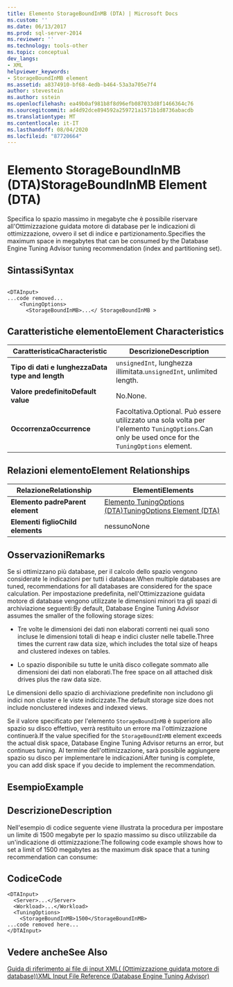 ```yaml
---
title: Elemento StorageBoundInMB (DTA) | Microsoft Docs
ms.custom: ''
ms.date: 06/13/2017
ms.prod: sql-server-2014
ms.reviewer: ''
ms.technology: tools-other
ms.topic: conceptual
dev_langs:
- XML
helpviewer_keywords:
- StorageBoundInMB element
ms.assetid: a8374910-bf68-4edb-b464-53a3a705e7f4
author: stevestein
ms.author: sstein
ms.openlocfilehash: ea49b0af981b8f8d96efb087033d8f1466364c76
ms.sourcegitcommit: ad4d92dce894592a259721a1571b1d8736abacdb
ms.translationtype: MT
ms.contentlocale: it-IT
ms.lasthandoff: 08/04/2020
ms.locfileid: "87720664"
---
```

# <a name="storageboundinmb-element-dta"></a><span data-ttu-id="4acea-102">Elemento StorageBoundInMB (DTA)</span><span class="sxs-lookup"><span data-stu-id="4acea-102">StorageBoundInMB Element (DTA)</span></span>
  <span data-ttu-id="4acea-103">Specifica lo spazio massimo in megabyte che è possibile riservare all'Ottimizzazione guidata motore di database per le indicazioni di ottimizzazione, ovvero il set di indice e partizionamento.</span><span class="sxs-lookup"><span data-stu-id="4acea-103">Specifies the maximum space in megabytes that can be consumed by the Database Engine Tuning Advisor tuning recommendation (index and partitioning set).</span></span>  
  
## <a name="syntax"></a><span data-ttu-id="4acea-104">Sintassi</span><span class="sxs-lookup"><span data-stu-id="4acea-104">Syntax</span></span>  
  
```  
  
<DTAInput>  
...code removed...  
    <TuningOptions>  
      <StorageBoundInMB>...</ StorageBoundInMB >  
```  
  
## <a name="element-characteristics"></a><span data-ttu-id="4acea-105">Caratteristiche elemento</span><span class="sxs-lookup"><span data-stu-id="4acea-105">Element Characteristics</span></span>  
  
|<span data-ttu-id="4acea-106">Caratteristica</span><span class="sxs-lookup"><span data-stu-id="4acea-106">Characteristic</span></span>|<span data-ttu-id="4acea-107">Descrizione</span><span class="sxs-lookup"><span data-stu-id="4acea-107">Description</span></span>|  
|--------------------|-----------------|  
|<span data-ttu-id="4acea-108">**Tipo di dati e lunghezza**</span><span class="sxs-lookup"><span data-stu-id="4acea-108">**Data type and length**</span></span>|<span data-ttu-id="4acea-109">`unsignedInt`, lunghezza illimitata.</span><span class="sxs-lookup"><span data-stu-id="4acea-109">`unsignedInt`, unlimited length.</span></span>|  
|<span data-ttu-id="4acea-110">**Valore predefinito**</span><span class="sxs-lookup"><span data-stu-id="4acea-110">**Default value**</span></span>|<span data-ttu-id="4acea-111">No.</span><span class="sxs-lookup"><span data-stu-id="4acea-111">None.</span></span>|  
|<span data-ttu-id="4acea-112">**Occorrenza**</span><span class="sxs-lookup"><span data-stu-id="4acea-112">**Occurrence**</span></span>|<span data-ttu-id="4acea-113">Facoltativa.</span><span class="sxs-lookup"><span data-stu-id="4acea-113">Optional.</span></span> <span data-ttu-id="4acea-114">Può essere utilizzato una sola volta per l'elemento `TuningOptions`.</span><span class="sxs-lookup"><span data-stu-id="4acea-114">Can only be used once for the `TuningOptions` element.</span></span>|  
  
## <a name="element-relationships"></a><span data-ttu-id="4acea-115">Relazioni elemento</span><span class="sxs-lookup"><span data-stu-id="4acea-115">Element Relationships</span></span>  
  
|<span data-ttu-id="4acea-116">Relazione</span><span class="sxs-lookup"><span data-stu-id="4acea-116">Relationship</span></span>|<span data-ttu-id="4acea-117">Elementi</span><span class="sxs-lookup"><span data-stu-id="4acea-117">Elements</span></span>|  
|------------------|--------------|  
|<span data-ttu-id="4acea-118">**Elemento padre**</span><span class="sxs-lookup"><span data-stu-id="4acea-118">**Parent element**</span></span>|[<span data-ttu-id="4acea-119">Elemento TuningOptions &#40;DTA&#41;</span><span class="sxs-lookup"><span data-stu-id="4acea-119">TuningOptions Element &#40;DTA&#41;</span></span>](tuningoptions-element-dta.md)|  
|<span data-ttu-id="4acea-120">**Elementi figlio**</span><span class="sxs-lookup"><span data-stu-id="4acea-120">**Child elements**</span></span>|<span data-ttu-id="4acea-121">nessuno</span><span class="sxs-lookup"><span data-stu-id="4acea-121">None</span></span>|  
  
## <a name="remarks"></a><span data-ttu-id="4acea-122">Osservazioni</span><span class="sxs-lookup"><span data-stu-id="4acea-122">Remarks</span></span>  
 <span data-ttu-id="4acea-123">Se si ottimizzano più database, per il calcolo dello spazio vengono considerate le indicazioni per tutti i database.</span><span class="sxs-lookup"><span data-stu-id="4acea-123">When multiple databases are tuned, recommendations for all databases are considered for the space calculation.</span></span> <span data-ttu-id="4acea-124">Per impostazione predefinita, nell'Ottimizzazione guidata motore di database vengono utilizzate le dimensioni minori tra gli spazi di archiviazione seguenti:</span><span class="sxs-lookup"><span data-stu-id="4acea-124">By default, Database Engine Tuning Advisor assumes the smaller of the following storage sizes:</span></span>  
  
-   <span data-ttu-id="4acea-125">Tre volte le dimensioni dei dati non elaborati correnti nei quali sono incluse le dimensioni totali di heap e indici cluster nelle tabelle.</span><span class="sxs-lookup"><span data-stu-id="4acea-125">Three times the current raw data size, which includes the total size of heaps and clustered indexes on tables.</span></span>  
  
-   <span data-ttu-id="4acea-126">Lo spazio disponibile su tutte le unità disco collegate sommato alle dimensioni dei dati non elaborati.</span><span class="sxs-lookup"><span data-stu-id="4acea-126">The free space on all attached disk drives plus the raw data size.</span></span>  
  
 <span data-ttu-id="4acea-127">Le dimensioni dello spazio di archiviazione predefinite non includono gli indici non cluster e le viste indicizzate.</span><span class="sxs-lookup"><span data-stu-id="4acea-127">The default storage size does not include nonclustered indexes and indexed views.</span></span>  
  
 <span data-ttu-id="4acea-128">Se il valore specificato per l'elemento `StorageBoundInMB` è superiore allo spazio su disco effettivo, verrà restituito un errore ma l'ottimizzazione continuerà.</span><span class="sxs-lookup"><span data-stu-id="4acea-128">If the value specified for the `StorageBoundInMB` element exceeds the actual disk space, Database Engine Tuning Advisor returns an error, but continues tuning.</span></span> <span data-ttu-id="4acea-129">Al termine dell'ottimizzazione, sarà possibile aggiungere spazio su disco per implementare le indicazioni.</span><span class="sxs-lookup"><span data-stu-id="4acea-129">After tuning is complete, you can add disk space if you decide to implement the recommendation.</span></span>  
  
## <a name="example"></a><span data-ttu-id="4acea-130">Esempio</span><span class="sxs-lookup"><span data-stu-id="4acea-130">Example</span></span>  
  
## <a name="description"></a><span data-ttu-id="4acea-131">Descrizione</span><span class="sxs-lookup"><span data-stu-id="4acea-131">Description</span></span>  
 <span data-ttu-id="4acea-132">Nell'esempio di codice seguente viene illustrata la procedura per impostare un limite di 1500 megabyte per lo spazio massimo su disco utilizzabile da un'indicazione di ottimizzazione:</span><span class="sxs-lookup"><span data-stu-id="4acea-132">The following code example shows how to set a limit of 1500 megabytes as the maximum disk space that a tuning recommendation can consume:</span></span>  
  
## <a name="code"></a><span data-ttu-id="4acea-133">Codice</span><span class="sxs-lookup"><span data-stu-id="4acea-133">Code</span></span>  
  
```  
<DTAInput>  
  <Server>...</Server>  
  <Workload>...</Workload>  
  <TuningOptions>  
    <StorageBoundInMB>1500</StorageBoundInMB>  
...code removed here...  
</DTAInput>  
```  
  
## <a name="see-also"></a><span data-ttu-id="4acea-134">Vedere anche</span><span class="sxs-lookup"><span data-stu-id="4acea-134">See Also</span></span>  
 [<span data-ttu-id="4acea-135">Guida di riferimento ai file di input XML&#40; (Ottimizzazione guidata motore di database)&#41;</span><span class="sxs-lookup"><span data-stu-id="4acea-135">XML Input File Reference &#40;Database Engine Tuning Advisor&#41;</span></span>](xml-input-file-reference-database-engine-tuning-advisor.md)  
  
  
